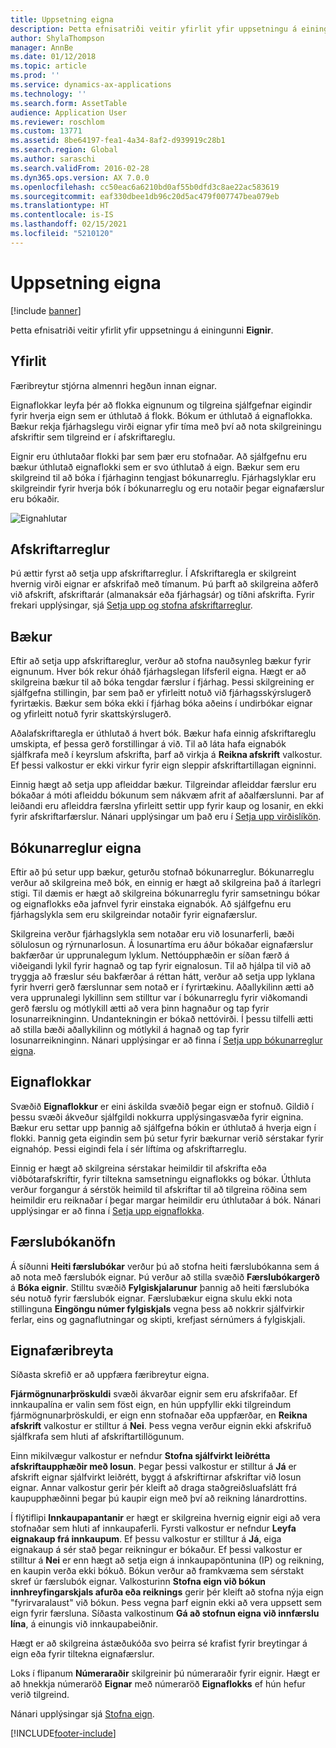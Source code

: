 ```yaml
---
title: Uppsetning eigna
description: Þetta efnisatriði veitir yfirlit yfir uppsetningu á einingunni Eignir.
author: ShylaThompson
manager: AnnBe
ms.date: 01/12/2018
ms.topic: article
ms.prod: ''
ms.service: dynamics-ax-applications
ms.technology: ''
ms.search.form: AssetTable
audience: Application User
ms.reviewer: roschlom
ms.custom: 13771
ms.assetid: 8be64197-fea1-4a34-8af2-d939919c28b1
ms.search.region: Global
ms.author: saraschi
ms.search.validFrom: 2016-02-28
ms.dyn365.ops.version: AX 7.0.0
ms.openlocfilehash: cc50eac6a6210bd0af55b0dfd3c8ae22ac583619
ms.sourcegitcommit: eaf330dbee1db96c20d5ac479f007747bea079eb
ms.translationtype: HT
ms.contentlocale: is-IS
ms.lasthandoff: 02/15/2021
ms.locfileid: "5210120"
---
```

# <a name="set-up-fixed-assets"></a>Uppsetning eigna

[!include [banner](../includes/banner.md)]

Þetta efnisatriði veitir yfirlit yfir uppsetningu á einingunni **Eignir**.

## <a name="overview"></a>Yfirlit

Færibreytur stjórna almennri hegðun innan eignar.

Eignaflokkar leyfa þér að flokka eignunum og tilgreina sjálfgefnar eigindir fyrir hverja eign sem er úthlutað á flokk. Bókum er úthlutað á eignaflokka. Bækur rekja fjárhagslegu virði eignar yfir tíma með því að nota skilgreiningu afskriftir sem tilgreind er í afskriftareglu.

Eignir eru úthlutaðar flokki þar sem þær eru stofnaðar. Að sjálfgefnu eru bækur úthlutað eignaflokki sem er svo úthlutað á eign. Bækur sem eru skilgreind til að bóka í fjárhaginn tengjast bókunarreglu. Fjárhagslyklar eru skilgreindir fyrir hverja bók í bókunarreglu og eru notaðir þegar eignafærslur eru bókaðir.

![Eignahlutar](./media/FAComponents_Updated.png)

## <a name="depreciation-profiles"></a>Afskriftarreglur

Þú ættir fyrst að setja upp afskriftarreglur. Í Afskriftaregla er skilgreint hvernig virði eignar er afskrifað með tímanum. Þú þarft að skilgreina aðferð við afskrift, afskriftarár (almanaksár eða fjárhagsár) og tíðni afskrifta. Fyrir frekari upplýsingar, sjá [Setja upp og stofna afskriftarreglur](tasks/set-up-depreciation-profiles.md).

## <a name="books"></a>Bækur

Eftir að setja upp afskriftareglur, verður að stofna nauðsynleg bækur fyrir eignunum. Hver bók rekur óháð fjárhagslegan lífsferil eigna. Hægt er að skilgreina bækur til að bóka tengdar færslur í fjárhag. Þessi skilgreining er sjálfgefna stillingin, þar sem það er yfirleitt notuð við fjárhagsskýrslugerð fyrirtækis. Bækur sem bóka ekki í fjárhag bóka aðeins í undirbókar eignar og yfirleitt notuð fyrir skattskýrslugerð.

Aðalafskriftaregla er úthlutað á hvert bók. Bækur hafa einnig afskriftareglu umskipta, ef þessa gerð forstillingar á við. Til að láta hafa eignabók sjálfkrafa með í keyrslum afskrifta, þarf að virkja á **Reikna afskrift** valkostur. Ef þessi valkostur er ekki virkur fyrir eign sleppir afskriftartillagan eigninni.

Einnig hægt að setja upp afleiddar bækur. Tilgreindar afleiddar færslur eru bókaðar á móti afleiddu bókunum sem nákvæm afrit af aðalfærslunni. Þar af leiðandi eru afleiddra færslna yfirleitt settir upp fyrir kaup og losanir, en ekki fyrir afskriftarfærslur. Nánari upplýsingar um það eru í [Setja upp virðislíkön](tasks/set-up-value-models.md).

## <a name="fixed-asset-posting-profiles"></a>Bókunarreglur eigna

Eftir að þú setur upp bækur, geturðu stofnað bókunarreglur. Bókunarreglu verður að skilgreina með bók, en einnig er hægt að skilgreina það á ítarlegri stigi. Til dæmis er hægt að skilgreina bókunarreglu fyrir samsetningu bókar og eignaflokks eða jafnvel fyrir einstaka eignabók. Að sjálfgefnu eru fjárhagslykla sem eru skilgreindar notaðir fyrir eignafærslur.

Skilgreina verður fjárhagslykla sem notaðar eru við losunarferli, bæði sölulosun og rýrnunarlosun. Á losunartíma eru áður bókaðar eignafærslur bakfærðar úr upprunalegum lyklum. Nettóupphæðin er síðan færð á viðeigandi lykil fyrir hagnað og tap fyrir eignalosun. Til að hjálpa til við að tryggja að fræslur séu bakfærðar á réttan hátt, verður að setja upp lyklana fyrir hverri gerð færslunnar sem notað er í fyrirtækinu. Aðallykilinn ætti að vera upprunalegi lykillinn sem stilltur var í bókunarreglu fyrir viðkomandi gerð færslu og mótlykill ætti að vera þinn hagnaður og tap fyrir losunarreikninginn. Undantekningin er bókað nettóvirði. Í þessu tilfelli ætti að stilla bæði aðallykilinn og mótlykil á hagnað og tap fyrir losunarreikninginn. Nánari upplýsingar er að finna í [Setja upp bókunarreglur eigna](tasks/set-up-fixed-asset-posting-profiles.md).

## <a name="fixed-asset-groups"></a>Eignaflokkar

Svæðið **Eignaflokkur** er eini áskilda svæðið þegar eign er stofnuð. Gildið í þessu svæði ákveður sjálfgildi nokkurra upplýsingasvæða fyrir eignina. Bækur eru settar upp þannig að sjálfgefna bókin er úthlutað á hverja eign í flokki. Þannig geta eigindin sem þú setur fyrir bækurnar verið sérstakar fyrir eignahóp. Þessi eigindi fela í sér líftíma og afskriftarreglu.

Einnig er hægt að skilgreina sérstakar heimildir til afskrifta eða viðbótarafskriftir, fyrir tiltekna samsetningu eignaflokks og bókar. Úthluta verður forgangur á sérstök heimild til afskriftar til að tilgreina röðina sem heimildir eru reiknaðar í þegar margar heimildir eru úthlutaðar á bók. Nánari upplýsingar er að finna í [Setja upp eignaflokka](tasks/set-up-fixed-asset-groups.md).

## <a name="journal-names"></a>Færslubókanöfn

Á síðunni **Heiti færslubókar** verður þú að stofna heiti færslubókanna sem á að nota með færslubók eignar. Þú verður að stilla svæðið **Færslubókargerð** á **Bóka eignir**. Stilltu svæðið **Fylgiskjalarunur** þannig að heiti færslubóka séu notuð fyrir færslubók eignar. Færslubækur eigna skulu ekki nota stillinguna **Eingöngu númer fylgiskjals** vegna þess að nokkrir sjálfvirkir ferlar, eins og gagnaflutningar og skipti, krefjast sérnúmers á fylgiskjali.

## <a name="fixed-asset-parameters"></a>Eignafæribreyta

Síðasta skrefið er að uppfæra færibreytur eigna.

**Fjármögnunarþröskuldi** svæði ákvarðar eignir sem eru afskrifaðar. Ef innkaupalína er valin sem föst eign, en hún uppfyllir ekki tilgreindum fjármögnunarþröskuldi, er eign enn stofnaðar eða uppfærðar, en **Reikna afskrift** valkostur er stilltur á **Nei**. Þess vegna verður eignin ekki afskrifuð sjálfkrafa sem hluti af afskriftartillögunum.

Einn mikilvægur valkostur er nefndur **Stofna sjálfvirkt leiðrétta afskriftaupphæðir með losun**. Þegar þessi valkostur er stilltur á **Já** er afskrift eignar sjálfvirkt leiðrétt, byggt á afskriftirnar afskriftar við losun eignar. Annar valkostur gerir þér kleift að draga staðgreiðsluafslátt frá kaupupphæðinni þegar þú kaupir eign með því að reikning lánardrottins.

Í flýtiflipi **Innkaupapantanir** er hægt er skilgreina hvernig eignir eigi að vera stofnaðar sem hluti af innkaupaferli. Fyrsti valkostur er nefndur **Leyfa eignakaup frá innkaupum**. Ef þessu valkostur er stilltur á **Já**, eiga eignakaup á sér stað þegar reikningur er bókaður. Ef þessi valkostur er stilltur á **Nei** er enn hægt að setja eign á innkaupapöntunina (IP) og reikning, en kaupin verða ekki bókuð. Bókun verður að framkvæma sem sérstakt skref úr færslubók eignar. Valkosturinn **Stofna eign við bókun innhreyfingarskjals afurða eða reiknings** gerir þér kleift að stofna nýja eign "fyrirvaralaust" við bókun. Þess vegna þarf eignin ekki að vera uppsett sem eign fyrir færsluna. Síðasta valkostinum **Gá að stofnun eigna við innfærslu lína**, á einungis við innkaupabeiðnir.

Hægt er að skilgreina ástæðukóða svo þeirra sé krafist fyrir breytingar á eign eða fyrir tiltekna eignafærslur.

Loks í flipanum **Númeraraðir** skilgreinir þú númeraraðir fyrir eignir. Hægt er að hnekkja númeraröð **Eignar** með númeraröð **Eignaflokks** ef hún hefur verið tilgreind.

Nánari upplýsingar sjá [Stofna eign](tasks/create-fixed-asset.md).


[!INCLUDE[footer-include](../../includes/footer-banner.md)]